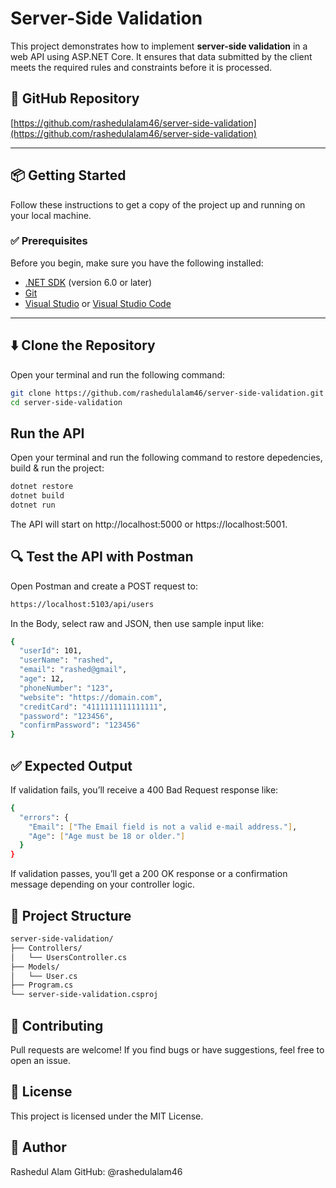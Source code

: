 # Server-Side Validation

This project demonstrates how to implement **server-side validation** in a web API using ASP.NET Core. It ensures that data submitted by the client meets the required rules and constraints before it is processed.

## 🔗 GitHub Repository

[https://github.com/rashedulalam46/server-side-validation](https://github.com/rashedulalam46/server-side-validation)

---

## 📦 Getting Started

Follow these instructions to get a copy of the project up and running on your local machine.

### ✅ Prerequisites

Before you begin, make sure you have the following installed:

- [.NET SDK](https://dotnet.microsoft.com/download) (version 6.0 or later)
- [Git](https://git-scm.com/)
- [Visual Studio](https://visualstudio.microsoft.com/) or [Visual Studio Code](https://code.visualstudio.com/)

---

## ⬇️ Clone the Repository

Open your terminal and run the following command:

```bash
git clone https://github.com/rashedulalam46/server-side-validation.git
cd server-side-validation
```

## Run the API

Open your terminal and run the following command to restore depedencies, build & run the project:

```bash
dotnet restore
dotnet build
dotnet run
```

The API will start on http://localhost:5000 or https://localhost:5001.

## 🔍 Test the API with Postman

Open Postman and create a POST request to:

```bash
https://localhost:5103/api/users
```

In the Body, select raw and JSON, then use sample input like:

```bash
{
  "userId": 101,
  "userName": "rashed",
  "email": "rashed@gmail",
  "age": 12,
  "phoneNumber": "123",
  "website": "https://domain.com",
  "creditCard": "4111111111111111",
  "password": "123456",
  "confirmPassword": "123456"
}
```

## ✅ Expected Output

If validation fails, you’ll receive a 400 Bad Request response like:

```bash
{
  "errors": {
    "Email": ["The Email field is not a valid e-mail address."],
    "Age": ["Age must be 18 or older."]
  }
}
```

If validation passes, you’ll get a 200 OK response or a confirmation message depending on your controller logic.

## 📁 Project Structure

```bash
server-side-validation/
├── Controllers/
│   └── UsersController.cs
├── Models/
│   └── User.cs
├── Program.cs
└── server-side-validation.csproj
```

## 🤝 Contributing
Pull requests are welcome! If you find bugs or have suggestions, feel free to open an issue.

## 📄 License
This project is licensed under the MIT License.

## 👤 Author

Rashedul Alam
GitHub: @rashedulalam46






